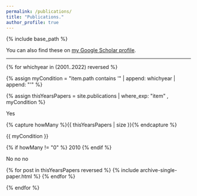 ```yaml
---
permalink: /publications/
title: "Publications."
author_profile: true
---
```


{% include base_path %}

You can also find these on <a href="https://scholar.google.com/citations?user=IGApvF0AAAAJ&hl=en">my Google Scholar profile</a>.

<hr>

{% for whichyear in (2001..2022) reversed %}
  
   {% assign myCondition = "item.path contains '" | append: whichyear | append: "'" %}  
  
   {% assign thisYearsPapers = site.publications | where_exp: "item" , myCondition %}
  
   Yes 

   {% capture howMany %}{{ thisYearsPapers | size }}{% endcapture %}
   
   {{ myCondition }}
 
   {% if howMany != "0" %}
        2010
   {% endif %}

   No no no

   {% for post in thisYearsPapers reversed %}
        {% include archive-single-paper.html %}
   {% endfor %}

  
   
{% endfor %}



